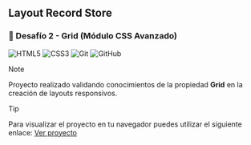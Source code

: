 ## Layout Record Store

### 🎯 Desafío 2 - Grid (Módulo CSS Avanzado) 

![HTML5](https://img.shields.io/badge/html5-%23E34F26.svg?style=for-the-badge&logo=html5&logoColor=white)
![CSS3](https://img.shields.io/badge/css3-%231572B6.svg?style=for-the-badge&logo=css3&logoColor=white)
![Git](https://img.shields.io/badge/git-%23F05033.svg?style=for-the-badge&logo=git&logoColor=white)
![GitHub](https://img.shields.io/badge/github-%23121011.svg?style=for-the-badge&logo=github&logoColor=white)

> [!NOTE]
> Proyecto realizado validando conocimientos de la propiedad **Grid** en la creación de layouts responsivos.

> [!TIP]
> Para visualizar el proyecto en tu navegador puedes utilizar el siguiente enlace: [Ver proyecto](https://record-store-delta.vercel.app/)

<!-- <p>
    <img src="/assets/img/iPhone-14-Pro-Max.png" alt="iPhone 14 Pro Max" width="200" height="409"/>
    <img src="/assets/img/macbook-air.png" alt="Macbook Air" width="500"/>
</p> -->
